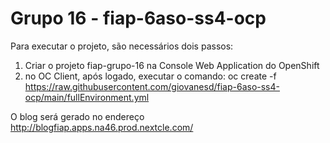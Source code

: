 # Grupo 16 - fiap-6aso-ss4-ocp

Para executar o projeto, são necessários dois passos:
1. Criar o projeto fiap-grupo-16 na Console Web Application do OpenShift
2. no OC Client, após logado, executar o comando: oc create -f https://raw.githubusercontent.com/giovanesd/fiap-6aso-ss4-ocp/main/fullEnvironment.yml

O blog será gerado no endereço http://blogfiap.apps.na46.prod.nextcle.com/

